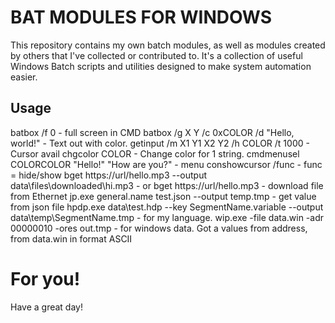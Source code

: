 # BAT MODULES FOR WINDOWS

This repository contains my own batch modules, as well as modules created by others that I've collected or contributed to. It's a collection of useful Windows Batch scripts and utilities designed to make system automation easier.

## Usage

batbox /f 0 - full screen in CMD
batbox /g X Y /c 0xCOLOR /d "Hello, world!" - Text out with color.
getinput /m X1 Y1 X2 Y2 /h COLOR /t 1000 - Cursor avail
chgcolor COLOR - Change color for 1 string.
cmdmenusel COLORCOLOR "Hello!" "How are you?" - menu
conshowcursor /func - func = hide/show
bget https://url/hello.mp3 --output data\\files\\downloaded\\hi.mp3 - or bget https://url/hello.mp3 - download file from Ethernet
jp.exe general.name test.json --output temp.tmp - get value from json file
hpdp.exe data\test.hdp --key SegmentName.variable --output data\temp\SegmentName.tmp - for my language.
wip.exe -file data.win -adr 00000010 -ores out.tmp - for windows data. Got a values from address, from data.win in format ASCII

# For you!

Have a great day!
